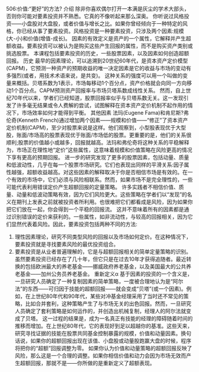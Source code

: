 506:价值:“更好”的方法?
介绍
除非你喜欢偶尔打开一本满是灰尘的学术大部头，否则你可能对要素投资并不熟悉。它真的不像听起来那么深奥。
你听说过风格投资——小盘股对大盘股，或者价值与增长之比。如果你曾经倾向于一种特定的风格，你已经从事了要素投资。风格投资是一种要素投资，只涉及两个因素:规模(大-小)和价值(增值-成长)。
因素的有效定义是资产的一个属性，它解释并产生超额收益。要素投资可以被认为是购买这些产生回报的属性，而不是购买资产类别或挑选股票。
本课程包括要素投资的历史，一些股票因素，以及因素如何创造超额回报。
历史
最早的因素理论，可以追溯到20世纪60年代，是资本资产定价模型(CAPM)，它预测一种资产的预期收益的唯一决定因素是它的收益与市场的变动有多强烈(或者，用技术术语来说，是共变)。
这种关系的强度可以用一个叫做的变量来概括。贝塔系数为1表示，市场每移动1个百分点，资产价格就会向同一方向移动1个百分点。CAPM预测资产回报率与市场贝塔系数成线性关系。
然而，自上世纪70年代以来，学者们已经知道，股票回报率似乎与贝塔系数无关。这一发现引发了许多毫无结果或令人费解的尝试，试图解释在资本资产定价机制不起作用的情况下，市场效率如何才能得到平衡。
其他因素
法玛(Eugene Fama)和肯尼斯?弗伦奇(Kenneth French)通过增加两个因素——规模和价值——“修正”了资本资产定价机制(CAPM)，至少对股票来说是这样。他们观察到，小型股表现优于大型股，账面/市场高的股票表现优于账面/市场低的股票。更重要的是，他们的关系很顺利;股票的价值越小或越多，回报就越高。法玛和弗伦奇将这种关系的平稳解释为，市场正在理性地“定价”这些属性，这意味着规模和价值策略在风险更高的情况下享有更高的预期回报。
进一步的研究发现了更多的股票因素，包括动量、质量和低波动性，几乎在每一个股票市场研究。它们也表现出同样的平滑关系:因子属性越强，超额收益越高。对这些因素的解释取决于你是否相信市场是有效的。在一个有效的市场中，它们必须与风险相联系。然而，如果市场不是完全理性的，一些可能代表利用错误定价产生超额回报的定量策略。
许多实践者不相信价值、质量、动量和低波动策略有效，因为它们风险更大。这些策略在学者们以“发现”的名义在期刊上发表之前就被投资者所利用。也很难把它们都看成是风险，因为如果你把它们放在一起，你会得到一个平稳的回报流。
这并不意味着所有的因素都是通过识别错误的定价来获利的。一些属性，如非流动性，与较高的回报相关，因为它们显然代表着风险。因此，要素投资包括两种不同的方法:
1. 理性因素理论，研究不同类型风险的回报以及市场如何定价。在这种情况下，要素投资就是寻找要素风险的最优投资组合。
2. 要素投资是从业者普遍理解的，它是与超额回报相关的简单定量策略的识别。
虽然要素投资已经存在了几十年，但它只是在过去10年才获得追随者。最近转换的包括欧洲最大的养老基金——挪威政府养老基金，以及美国最大的公共养老基金——加州公务员养老基金。
重新定义α
基于因素的投资的一个含义是，一旦研究人员确定了一种复制因素的简单策略，一度被合理地认为是“阿尔法”的东西——可归因于技能的超额回报——就会变成“贝塔”(或一个因素)。例如，在上世纪80年代和90年代，某些对冲基金经理采用了当时还不常见的策略，比如合并套利，这种策略产生了与市场无关的出色回报。然而，一旦研究人员确定了套利策略是如何运作的，并创造出机械复制，经理人的阿尔法就变成了贝塔。
这一过程的结果是，成为一名真正有技能的经理的障碍随着时间的推移而增加。在上世纪80年代，它的表现好到足以超越你的基准。这些天来，研究寻找证据的技能在股票共同基金控制暴露的规模，价值和动量因素。换句话说，如果你的超额回报出现在该值、小盘股或动量股跑赢大盘的时候，程序将把你的“超额”回报调整为零。
如果你认为价值和动量策略的超额回报反映了风险，那么这是一个合理的调整。如果你相信价值和动力会因为市场无效而产生超额回报，那就不是——你所做的是重新定义了超额表现。
